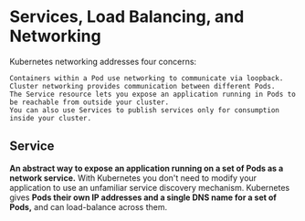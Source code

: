 # Services, Load Balancing, and Networking

Kubernetes networking addresses four concerns:

    Containers within a Pod use networking to communicate via loopback.
    Cluster networking provides communication between different Pods.
    The Service resource lets you expose an application running in Pods to be reachable from outside your cluster.
    You can also use Services to publish services only for consumption inside your cluster.

## Service

**An abstract way to expose an application running on a set of Pods as a network service.**
With Kubernetes you don't need to modify your application to use an unfamiliar service discovery mechanism. Kubernetes gives 
**Pods their own IP addresses and a single DNS name for a set of Pods,** and can load-balance across them.


